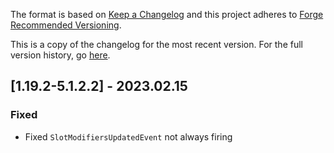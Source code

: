 The format is based on [Keep a Changelog](http://keepachangelog.com/en/1.0.0/) and this project adheres to [Forge Recommended Versioning](https://mcforge.readthedocs.io/en/latest/conventions/versioning/).

This is a copy of the changelog for the most recent version. For the full version history, go [here](https://github.com/TheIllusiveC4/Curios/blob/1.19.x/docs/CHANGELOG.md).

## [1.19.2-5.1.2.2] - 2023.02.15
### Fixed
- Fixed `SlotModifiersUpdatedEvent` not always firing

